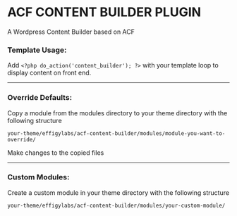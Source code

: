 # ACF CONTENT BUILDER PLUGIN
A Wordpress Content Builder based on ACF


### Template Usage:

Add `<?php do_action('content_builder'); ?>` with your template loop to display content on front end.

---

### Override Defaults:

Copy a module from the modules directory to your theme directory with the following structure

`your-theme/effigylabs/acf-content-builder/modules/module-you-want-to-override/`

Make changes to the copied files

---

### Custom Modules:

Create a custom module in your theme directory with the following structure

`your-theme/effigylabs/acf-content-builder/modules/your-custom-module/`